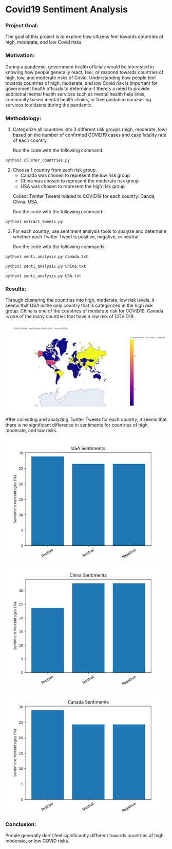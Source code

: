 # Covid19 Sentiment Analysis

### Project Goal: 
<p> The goal of this project is to explore how citizens feel towards countries of high, moderate, and low Covid risks. <p>

### Motivation:
<p> During a pandemic, government health officials would be interested in knowing how people generally react, feel, or respond towards countries of high, low, and moderate risks of Covid. Understanding how people feel towards countries of high, moderate, and low Covid risk is important for government health officials to determine if there's a need to provide additional mental health services such as mental health help lines, community based mental health clinics, or free guidance counselling services to citizens during the pandemic. <p>

### Methodology:
1. Categorize all countries into 3 different risk groups (high, moderate, low) based on the number of confirmed COVID19 cases and case fatality rate of each country.
    <p> Run the code with the following command: <p>
```
python3 cluster_countries.py
```
2. Choose 1 country from each risk group. 
     - Canada was chosen to represent the low risk group
     - China was chosen to represent the moderate risk group
     - USA was chosen to represent the high risk group
   <p> Collect Twitter Tweets related to COVID19 for each country: Canda, China, USA. <p>
   <p> Run the code with the following command: <p>
```
python3 extract_tweets.py
```
3. For each country, use sentiment analysis tools to analyze and determine whether each Twitter Tweet is positive, negative, or neutral.
     <p> Run the code with the following commands: <p>
  
```
python3 senti_analysis.py Canada.txt
```
```
python3 senti_analysis.py China.txt
```
```
python3 senti_analysis.py USA.txt
```

### Results:
<p> Through clustering the countries into high, moderate, low risk levels, it seems that USA is the only country that is categorized in the high risk group. China is one of the countries of moderate risk for COVID19. Canada is one of the many countries that have a low risk of COVID19. <p>
  
![ScreenShot](https://github.com/linaslinas/Covid19SentimentAnalysis/blob/main/Graphs/risks_levels_worldwide.png)
  
<p> After collecting and analyzing Twitter Tweets for each country, it seems that there is no significant difference in sentiments for countries of high, moderate, and low risks. <p>
  
![ScreenShot](https://github.com/linaslinas/Covid19SentimentAnalysis/blob/main/Graphs/USA_sentiments.png)

![ScreenShot](https://github.com/linaslinas/Covid19SentimentAnalysis/blob/main/Graphs/china_sentiments.png)

![ScreenShot](https://github.com/linaslinas/Covid19SentimentAnalysis/blob/main/Graphs/canada_sentiments.png)

### Conclusion:
<p> People generally don't feel significantly different towards countries of high, moderate, or low COVID risks.<p>
